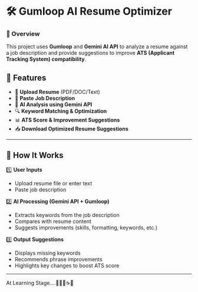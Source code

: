 # 🛠 Gumloop AI Resume Optimizer

### 🚀 Overview  
This project uses **Gumloop** and **Gemini AI API** to analyze a resume against a job description and provide suggestions to improve **ATS (Applicant Tracking System) compatibility**.

## 🔗 Features  
- 📄 **Upload Resume** (PDF/DOC/Text)  
- 📝 **Paste Job Description**  
- 🤖 **AI Analysis using Gemini API**  
- 🔍 **Keyword Matching & Optimization**  
- 📊 **ATS Score & Improvement Suggestions**  
- 📥 **Download Optimized Resume Suggestions**  

---

## 📌 How It Works  

1️⃣ **User Inputs**  
   - Upload resume file or enter text  
   - Paste job description  
   
2️⃣ **AI Processing (Gemini API + Gumloop)**  
   - Extracts keywords from the job description  
   - Compares with resume content  
   - Suggests improvements (skills, formatting, keywords, etc.)  

3️⃣ **Output Suggestions**  
   - Displays missing keywords  
   - Recommends phrase improvements  
   - Highlights key changes to boost ATS score  

---

At Learning Stage....👨🏻‍💻☕🧋